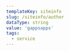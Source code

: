 ```yaml
---
templateKey: siteinfo
slug: /siteinfo/author
dataType: string
value: 'gappsapps'
tags:
  - service
---
```

